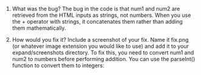 1. What was the bug?
The bug in the code is that num1 and num2 are retrieved from the HTML inputs as strings, not numbers. When you use the + operator with strings, it concatenates them rather than adding them mathematically.

2. How would you fix it? Include a screenshot of your fix. Name it fix.png (or whatever image extension you would like to use) and add it to your expand/screenshots directory.
To fix this, you need to convert num1 and num2 to numbers before performing addition. You can use the parseInt() function to convert them to integers: